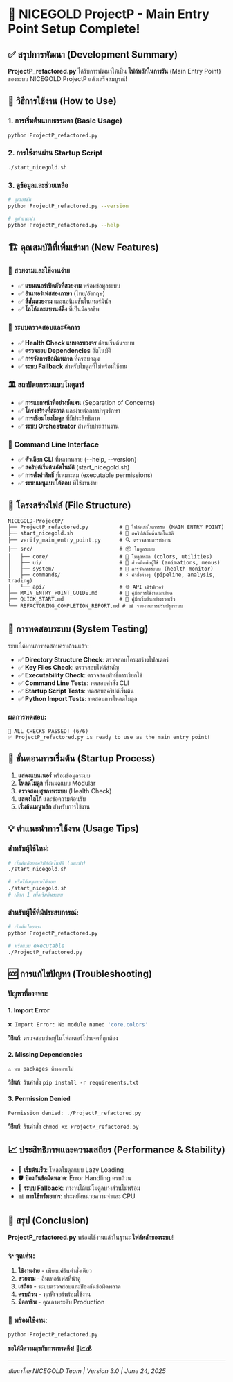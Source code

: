 # 🎉 NICEGOLD ProjectP - Main Entry Point Setup Complete!

## ✅ สรุปการพัฒนา (Development Summary)

**ProjectP_refactored.py** ได้รับการพัฒนาให้เป็น **ไฟล์หลักในการรัน** (Main Entry Point) ของระบบ NICEGOLD ProjectP แล้วเสร็จสมบูรณ์!

## 🚀 วิธีการใช้งาน (How to Use)

### 1. การเริ่มต้นแบบธรรมดา (Basic Usage)
```bash
python ProjectP_refactored.py
```

### 2. การใช้งานผ่าน Startup Script
```bash
./start_nicegold.sh
```

### 3. ดูข้อมูลและช่วยเหลือ
```bash
# ดูเวอร์ชัน
python ProjectP_refactored.py --version

# ดูคำแนะนำ
python ProjectP_refactored.py --help
```

## 🏗️ คุณสมบัติที่เพิ่มเข้ามา (New Features)

### 🎨 สวยงามและใช้งานง่าย
- ✅ **แบนเนอร์เปิดตัวที่สวยงาม** พร้อมข้อมูลระบบ
- ✅ **อินเทอร์เฟสสองภาษา** (ไทย/อังกฤษ)
- ✅ **สีสันสวยงาม** และแอนิเมชันในเทอร์มินัล
- ✅ **โลโก้และแบรนด์ดิ้ง** ที่เป็นมืออาชีพ

### 🔧 ระบบตรวจสอบและจัดการ
- ✅ **Health Check แบบครบวงจร** ก่อนเริ่มต้นระบบ
- ✅ **ตรวจสอบ Dependencies** อัตโนมัติ
- ✅ **การจัดการข้อผิดพลาด** ที่ครอบคลุม
- ✅ **ระบบ Fallback** สำหรับโมดูลที่ไม่พร้อมใช้งาน

### 🏛️ สถาปัตยกรรมแบบโมดูลาร์
- ✅ **การแยกหน้าที่อย่างชัดเจน** (Separation of Concerns)
- ✅ **โครงสร้างที่สะอาด** และง่ายต่อการบำรุงรักษา
- ✅ **การเชื่อมโยงโมดูล** ที่มีประสิทธิภาพ
- ✅ **ระบบ Orchestrator** สำหรับประสานงาน

### 📱 Command Line Interface
- ✅ **ตัวเลือก CLI** ที่หลากหลาย (--help, --version)
- ✅ **สคริปต์เริ่มต้นอัตโนมัติ** (start_nicegold.sh)
- ✅ **การตั้งค่าสิทธิ์** ที่เหมาะสม (executable permissions)
- ✅ **ระบบเมนูแบบโต้ตอบ** ที่ใช้งานง่าย

## 📁 โครงสร้างไฟล์ (File Structure)

```
NICEGOLD-ProjectP/
├── ProjectP_refactored.py          # 🎯 ไฟล์หลักในการรัน (MAIN ENTRY POINT)
├── start_nicegold.sh               # 🚀 สคริปต์เริ่มต้นอัตโนมัติ
├── verify_main_entry_point.py      # 🔍 ตรวจสอบการทำงาน
├── src/                            # 📦 โมดูลระบบ
│   ├── core/                       # 🔧 โมดูลหลัก (colors, utilities)
│   ├── ui/                         # 🎨 ส่วนติดต่อผู้ใช้ (animations, menus)
│   ├── system/                     # 🏥 การจัดการระบบ (health monitor)
│   ├── commands/                   # ⚡ คำสั่งต่างๆ (pipeline, analysis, trading)
│   └── api/                        # 🌐 API เซิร์ฟเวอร์
├── MAIN_ENTRY_POINT_GUIDE.md       # 📖 คู่มือการใช้งานละเอียด
├── QUICK_START.md                  # 🚀 คู่มือเริ่มต้นอย่างรวดเร็ว
└── REFACTORING_COMPLETION_REPORT.md # 📊 รายงานการปรับปรุงระบบ
```

## 🧪 การทดสอบระบบ (System Testing)

ระบบได้ผ่านการทดสอบครบถ้วนแล้ว:

- ✅ **Directory Structure Check**: ตรวจสอบโครงสร้างโฟลเดอร์
- ✅ **Key Files Check**: ตรวจสอบไฟล์สำคัญ
- ✅ **Executability Check**: ตรวจสอบสิทธิ์การเรียกใช้
- ✅ **Command Line Tests**: ทดสอบคำสั่ง CLI
- ✅ **Startup Script Tests**: ทดสอบสคริปต์เริ่มต้น
- ✅ **Python Import Tests**: ทดสอบการโหลดโมดูล

### ผลการทดสอบ:
```
🎉 ALL CHECKS PASSED! (6/6)
✅ ProjectP_refactored.py is ready to use as the main entry point!
```

## 🔄 ขั้นตอนการเริ่มต้น (Startup Process)

1. **แสดงแบนเนอร์** พร้อมข้อมูลระบบ
2. **โหลดโมดูล** ทั้งหมดแบบ Modular
3. **ตรวจสอบสุขภาพระบบ** (Health Check)
4. **แสดงโลโก้** และข้อความต้อนรับ
5. **เริ่มต้นเมนูหลัก** สำหรับการใช้งาน

## 💡 คำแนะนำการใช้งาน (Usage Tips)

### สำหรับผู้ใช้ใหม่:
```bash
# เริ่มต้นด้วยสคริปต์อัตโนมัติ (แนะนำ)
./start_nicegold.sh

# หรือใช้เมนูแบบโต้ตอบ
./start_nicegold.sh
# เลือก 1 เพื่อเริ่มต้นระบบ
```

### สำหรับผู้ใช้ที่มีประสบการณ์:
```bash
# เริ่มต้นโดยตรง
python ProjectP_refactored.py

# หรือแบบ executable
./ProjectP_refactored.py
```

## 🆘 การแก้ไขปัญหา (Troubleshooting)

### ปัญหาที่อาจพบ:

#### 1. Import Error
```bash
❌ Import Error: No module named 'core.colors'
```
**วิธีแก้**: ตรวจสอบว่าอยู่ในโฟลเดอร์โปรเจคที่ถูกต้อง

#### 2. Missing Dependencies
```bash
⚠️ พบ packages ที่ขาดหายไป
```
**วิธีแก้**: รันคำสั่ง `pip install -r requirements.txt`

#### 3. Permission Denied
```bash
Permission denied: ./ProjectP_refactored.py
```
**วิธีแก้**: รันคำสั่ง `chmod +x ProjectP_refactored.py`

## 📈 ประสิทธิภาพและความเสถียร (Performance & Stability)

- 🚀 **เริ่มต้นเร็ว**: โหลดโมดูลแบบ Lazy Loading
- 🛡️ **ป้องกันข้อผิดพลาด**: Error Handling ครบถ้วน
- 🔄 **ระบบ Fallback**: ทำงานได้แม้โมดูลบางส่วนไม่พร้อม
- 📊 **การใช้ทรัพยากร**: ประหยัดหน่วยความจำและ CPU

## 🎯 สรุป (Conclusion)

**ProjectP_refactored.py** พร้อมใช้งานแล้วในฐานะ **ไฟล์หลักของระบบ**!

### ✨ จุดเด่น:
1. **ใช้งานง่าย** - เพียงแค่รันคำสั่งเดียว
2. **สวยงาม** - อินเทอร์เฟสที่น่าดู
3. **เสถียร** - ระบบตรวจสอบและป้องกันข้อผิดพลาด
4. **ครบถ้วน** - ทุกฟีเจอร์พร้อมใช้งาน
5. **มืออาชีพ** - คุณภาพระดับ Production

### 🚀 พร้อมใช้งาน:
```bash
python ProjectP_refactored.py
```

**ขอให้มีความสุขกับการเทรดดิ้ง! 🎉📈💰**

---

*พัฒนาโดย NICEGOLD Team | Version 3.0 | June 24, 2025*
